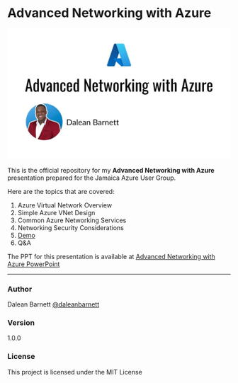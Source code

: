 # Advanced Networking with Azure

![Advanced Networking with Azure Cover Image](media/Advanced%20Networking%20with%20Azure.jpg)

This is the official repository for my **Advanced Networking with Azure** presentation prepared for the Jamaica Azure User Group.

Here are the topics that are covered:

1. Azure Virtual Network Overview
2. Simple Azure VNet Design
3. Common Azure Networking Services
4. Networking Security Considerations
5. [Demo](demo/README.md)
6. Q&A

The PPT for this presentation is available at [Advanced Networking with Azure PowerPoint](https://docs.google.com/presentation/d/19KcjsOZd_EzusX5koVdQtm-i4qi8rSe9/edit?usp=sharing&ouid=114770584625727003653&rtpof=true&sd=true)

----------

### Author

Dalean Barnett
[@daleanbarnett](https://www.linkedin.com/in/dalean-barnett-45674b13a/)

### Version

1.0.0

### License

This project is licensed under the MIT License
